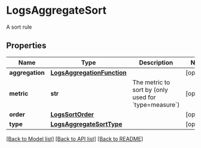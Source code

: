 # LogsAggregateSort

A sort rule

## Properties
Name | Type | Description | Notes
------------ | ------------- | ------------- | -------------
**aggregation** | [**LogsAggregationFunction**](LogsAggregationFunction.md) |  | [optional] 
**metric** | **str** | The metric to sort by (only used for &#x60;type&#x3D;measure&#x60;) | [optional] 
**order** | [**LogsSortOrder**](LogsSortOrder.md) |  | [optional] 
**type** | [**LogsAggregateSortType**](LogsAggregateSortType.md) |  | [optional] 

[[Back to Model list]](README.md#documentation-for-models) [[Back to API list]](README.md#documentation-for-api-endpoints) [[Back to README]](README.md)


